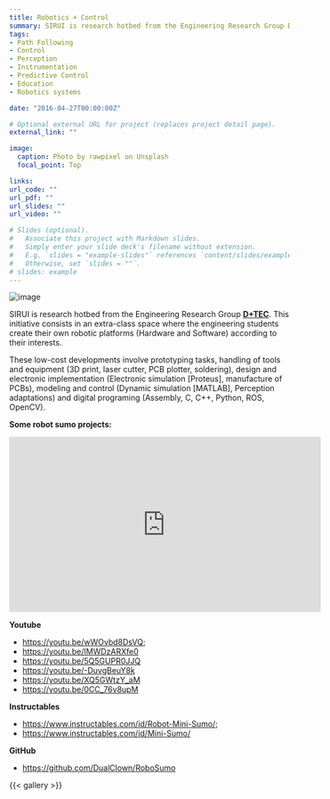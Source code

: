 ```yaml
---
title: Robotics + Control 
summary: SIRUI is research hotbed from the Engineering Research Group D+TEC.
tags: 
- Path Following
- Control
- Perception
- Instrumentation
- Predictive Control
- Education
- Robotics systems

date: "2016-04-27T00:00:00Z"

# Optional external URL for project (replaces project detail page).
external_link: ""

image:
  caption: Photo by rawpixel on Unsplash
  focal_point: Top

links:
url_code: ""
url_pdf: ""
url_slides: ""
url_video: ""

# Slides (optional).
#   Associate this project with Markdown slides.
#   Simply enter your slide deck's filename without extension.
#   E.g. `slides = "example-slides"` references `content/slides/example-slides.md`.
#   Otherwise, set `slides = ""`.
# slides: example
---
```



![image](http://i82.servimg.com/u/f82/14/32/70/24/genera17.jpg)

SIRUI is research hotbed from the Engineering Research Group **[D+TEC](https://investigaciones.unibague.edu.co/d-tec)**. This initiative consists in an extra-class space where the engineering students create their own robotic platforms (Hardware and Software) according to their interests.

These low-cost developments involve prototyping tasks, handling of tools and equipment (3D print, laser cutter, PCB plotter, soldering), design and electronic implementation (Electronic simulation [Proteus], manufacture of PCBs), modeling and control (Dynamic simulation [MATLAB], Perception adaptations) and digital programing (Assembly, C, C++, Python, ROS, OpenCV).

**Some robot sumo projects:**

<iframe width="560" height="315" src="https://www.youtube.com/embed/5Q5GUPR0JJQ" frameborder="0" allow="accelerometer; autoplay; encrypted-media; gyroscope; picture-in-picture" allowfullscreen></iframe>

**Youtube**

* https://youtu.be/wWOvbd8DsVQ;
* https://youtu.be/IMWDzARXfe0
* https://youtu.be/5Q5GUPR0JJQ
* https://youtu.be/-DuvgBeuY8k
* https://youtu.be/XQ5GWtzY_aM
* https://youtu.be/0CC_76v8upM


**Instructables**

* https://www.instructables.com/id/Robot-Mini-Sumo/;
* https://www.instructables.com/id/Mini-Sumo/

**GitHub**

* https://github.com/DualClown/RoboSumo

{{< gallery >}}
